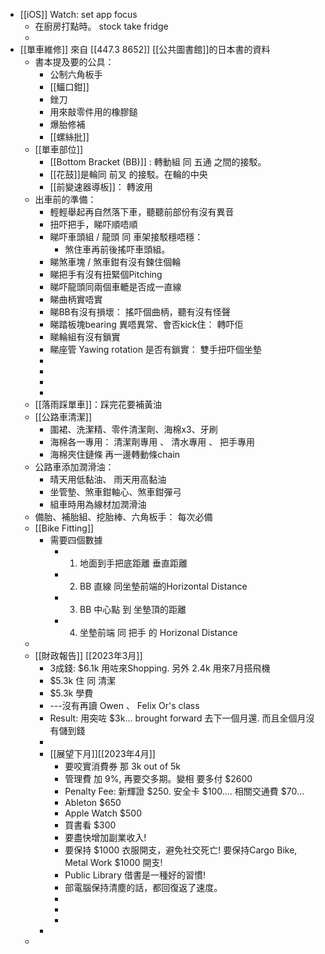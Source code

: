 - [[iOS]] Watch: set app focus
	- 在廚房打點時。 stock take fridge
	-
- [[單車維修]]  來自 [[447.3 8652]] [[公共圖書館]]的日本書的資料
	- 書本提及要的公具：
		- 公制六角板手
		- [[鱷口鉗]]
		- 銼刀
		- 用來敲零件用的橡膠鎚
		- 爆胎修補
		- [[螺絲批]]
	- [[單車部位]]
		- [[Bottom Bracket (BB)]]  :   轉動組 同 五通 之間的接駁。
		- [[花鼓]]是輪同 前叉 的接駁。在輪的中央
		- [[前變速器導板]]： 轉波用
	- 出車前的準備：
		- 輕輕舉起再自然落下車，聽聽前部份有沒有異音
		- 扭吓把手，睇吓順唔順
		- 睇吓車頭組 / 龍頭 同 車架接駁穩唔穩：
			- 煞住車再前後搖吓車頭組。
		- 睇煞車塊 / 煞車鉗有沒有鍊住個輪
		- 睇把手有沒有扭緊個Pitching
		- 睇吓龍頭同兩個車轆是否成一直線
		- 睇曲柄實唔實
		- 睇BB有沒有損壞：  搖吓個曲柄，聽有沒有怪聲
		- 睇踏板塊bearing 異唔異常、會否kick住： 轉吓佢
		- 睇輪組有沒有鎖實
		- 睇座管 Yawing rotation 是否有鎖實：  雙手扭吓個坐墊
		-
		-
		-
		-
	- [[落雨踩單車]]：踩完花要補黃油
	- [[公路車清潔]]
		- 圍裙、洗潔精、零件清潔劑、海棉x3、牙刷
		- 海棉各一專用：   清潔劑專用 、  清水專用 、 把手專用
		- 海棉夾住鏈條 再一邊轉動條chain
	- 公路車添加潤滑油：
		- 晴天用低黏油、 雨天用高黏油
		- 坐管墊、煞車鉗軸心、煞車鉗彈弓
		- 組車時用為線材加潤滑油
	- 備胎、補胎組、挖胎棒、六角板手： 每次必備
	- [[Bike Fitting]]
		- 需要四個數據
			- 1. 地面到手把底距離 垂直距離
			- 2. BB 直線 同坐墊前端的Horizontal Distance
			- 3. BB 中心點 到 坐墊頂的距離
			- 4. 坐墊前端 同 把手 的 Horizonal Distance
	-
	- [[財政報告]] [[2023年3月]]
		- 3成錢: $6.1k 用咗來Shopping.   另外 2.4k 用來7月搭飛機
		- $5.3k 住 同 清潔
		- $5.3k 學費
		- ---沒有再讀 Owen 、 Felix Or's class
		- Result:  用突咗 $3k... brought forward 去下一個月還.   而且全個月沒有儲到錢
		-
		- [[展望下月]][[2023年4月]]
			- 要咬實消費券 那 3k out of 5k
			- 管理費 加 9%,    再要交多期。變相 要多付 $2600
			- Penalty Fee: 新輝證 $250.  安全卡 $100.... 相關交通費 $70...
			- Ableton $650
			- Apple Watch $500
			- 買書看 $300
			- 要盡快增加副業收入!
			- 要保持 $1000 衣服開支，避免社交死亡! 要保持Cargo Bike, Metal Work $1000 開支!
			- Public Library 借書是一種好的習慣!
			- 部電腦保持清塵的話，都回復返了速度。
			-
			-
			-
		-
	-